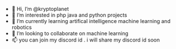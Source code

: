 - 👋 Hi, I’m @kryptoplanet
- 👀 I’m interested in php java and python projects
- 🌱 I’m currently learning artifical intelligence machine learning and robotics
- 💞️ I’m looking to collaborate on machine learning
- 📫 you can join my discord id . i will share my discord id soon 

<!---
kryptoplanet/kryptoplanet is a ✨ special ✨ repository because its `README.md` (this file) appears on your GitHub profile.
You can click the Preview link to take a look at your changes.
--->
